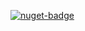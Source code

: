 [![nuget-badge](https://img.shields.io/badge/nuget-active-blue.svg)](https://www.nuget.org/packages/NequeoNamedPipe)
